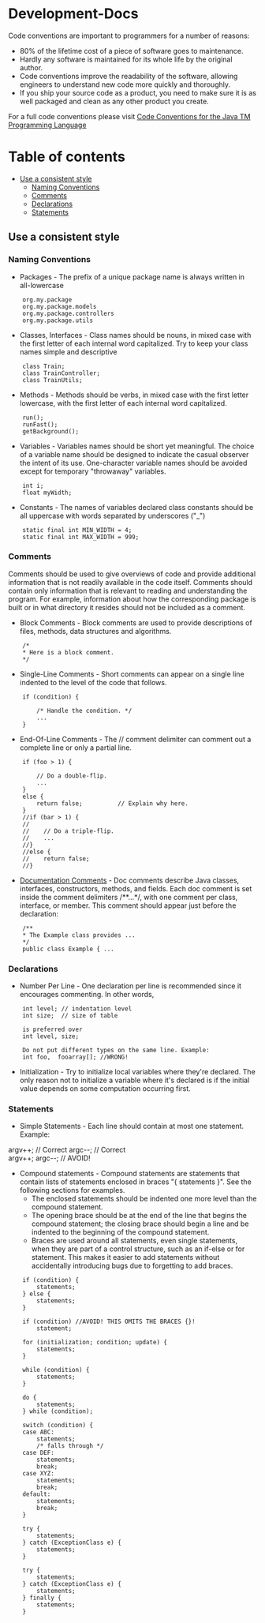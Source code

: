 # Development-Docs
Code conventions are important to programmers for a number of reasons:
* 80% of the lifetime cost of a piece of software goes to maintenance.
* Hardly any software is maintained for its whole life by the original author.
* Code conventions improve the readability of the software, allowing engineers to understand new code more quickly and thoroughly.
* If you ship your source code as a product, you need to make sure it is as well packaged and clean as any other product you create.

For a full code conventions please visit [Code Conventions for the Java TM Programming Language](http://www.oracle.com/technetwork/java/javase/documentation/codeconvtoc-136057.html)

# Table of contents

* [Use a consistent style](#use-a-consistent-style)
    * [Naming Conventions](#naming-conventions)
    * [Comments](#comments)
    * [Declarations](#declarations)
    * [Statements](#statements)


## Use a consistent style

### Naming Conventions

* Packages - The prefix of a unique package name is always written in all-lowercase

```
    org.my.package
    org.my.package.models
    org.my.package.controllers
    org.my.package.utils
``` 

* Classes, Interfaces - Class names should be nouns, in mixed case with the first letter of each internal word capitalized. Try to keep your class names simple and descriptive

```
    class Train;
    class TrainController;
    class TrainUtils;
```

* Methods - Methods should be verbs, in mixed case with the first letter lowercase, with the first letter of each internal word capitalized.

```
    run();
    runFast();
    getBackground();
```

* Variables - Variables names should be short yet meaningful. The choice of a variable name should be designed to indicate the casual observer the intent of its use. One-character variable names should be avoided except for temporary "throwaway" variables.

```
    int i;
    float myWidth;
```

* Constants - The names of variables declared class constants should be all uppercase with words separated by underscores ("_")

```
    static final int MIN_WIDTH = 4;
    static final int MAX_WIDTH = 999;
```


### Comments

Comments should be used to give overviews of code and provide additional information that is not readily available in the code itself. Comments should contain only information that is relevant to reading and understanding the program. For example, information about how the corresponding package is built or in what directory it resides should not be included as a comment.

* Block Comments - Block comments are used to provide descriptions of files, methods, data structures and algorithms. 

```
    /*
    * Here is a block comment.
    */
```

* Single-Line Comments - Short comments can appear on a single line indented to the level of the code that follows.

```
    if (condition) {

        /* Handle the condition. */
        ...
    }
```

* End-Of-Line Comments - The // comment delimiter can comment out a complete line or only a partial line. 

```
    if (foo > 1) {

        // Do a double-flip.
        ...
    }
    else {
        return false;          // Explain why here.
    }
    //if (bar > 1) {
    //
    //    // Do a triple-flip.
    //    ...
    //}
    //else {
    //    return false;
    //}
```

* [Documentation Comments](http://www.oracle.com/technetwork/java/javase/documentation/index-137868.html) - Doc comments describe Java classes, interfaces, constructors, methods, and fields. Each doc comment is set inside the comment delimiters /**...*/, with one comment per class, interface, or member. This comment should appear just before the declaration:

```
    /**
    * The Example class provides ...
    */
    public class Example { ...
```


### Declarations

* Number Per Line - One declaration per line is recommended since it encourages commenting. In other words,

```
    int level; // indentation level
    int size;  // size of table
    
    is preferred over
    int level, size;

    Do not put different types on the same line. Example:
    int foo,  fooarray[]; //WRONG!
```

* Initialization - Try to initialize local variables where they're declared. The only reason not to initialize a variable where it's declared is if the initial value depends on some computation occurring first.


### Statements

* Simple Statements - Each line should contain at most one statement. Example:

argv++;         // Correct
argc--;         // Correct  
argv++; argc--; // AVOID!

* Compound statements - Compound statements are statements that contain lists of statements enclosed in braces "{ statements }". See the following sections for examples.
    * The enclosed statements should be indented one more level than the compound statement.
    * The opening brace should be at the end of the line that begins the compound statement; the closing brace should begin a line and be indented to the beginning of the compound statement.
    * Braces are used around all statements, even single statements, when they are part of a control structure, such as an if-else or for statement. This makes it easier to add statements without accidentally introducing bugs due to forgetting to add braces.

```
    if (condition) {
        statements;
    } else {
        statements;
    }

    if (condition) //AVOID! THIS OMITS THE BRACES {}!
        statement;

    for (initialization; condition; update) {
        statements;
    }

    while (condition) {
        statements;
    }

    do {
        statements;
    } while (condition);

    switch (condition) {
    case ABC:
        statements;
        /* falls through */
    case DEF:
        statements;
        break;
    case XYZ:
        statements;
        break;
    default:
        statements;
        break;
    }

    try {
        statements;
    } catch (ExceptionClass e) {
        statements;
    }

    try {
        statements;
    } catch (ExceptionClass e) {
        statements;
    } finally {
        statements;
    }
```
